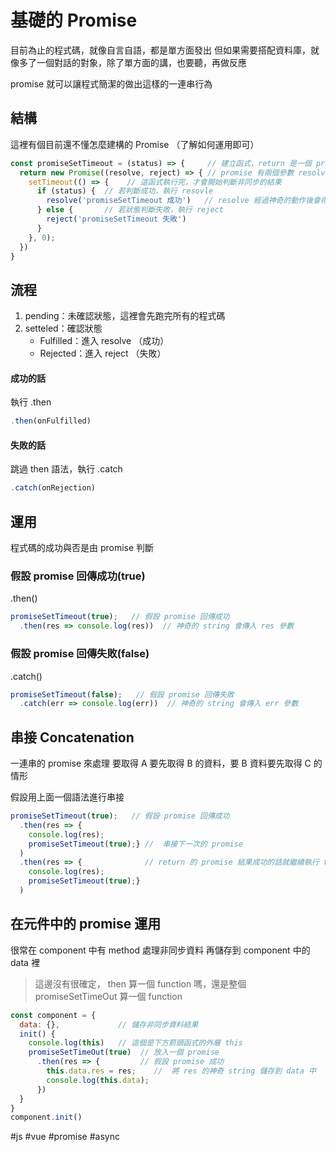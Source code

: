 # 基礎的 Promise
目前為止的程式碼，就像自言自語，都是單方面發出
但如果需要搭配資料庫，就像多了一個對話的對象，除了單方面的講，也要聽，再做反應

promise 就可以讓程式簡潔的做出這樣的一連串行為

## 結構
這裡有個目前還不懂怎麼建構的 Promise （了解如何運用即可）
```js 
const promiseSetTimeout = (status) => {     // 建立函式，return 是一個 promise
  return new Promise((resolve, reject) => { // promise 有兩個參數 resolve, reject
    setTimeout(() => {    // 這函式執行完，才會開始判斷非同步的結果
      if (status) {  // 若判斷成功，執行 resovle
        resolve('promiseSetTimeout 成功')   // resolve 經過神奇的動作後會得到這 string
      } else {       // 若狀態判斷失敗，執行 reject
        reject('promiseSetTimeout 失敗')
      }
    }, 0);
  })
}
```
## 流程
1. pending：未確認狀態，這裡會先跑完所有的程式碼
2. setteled：確認狀態
    - Fulfilled：進入 resolve （成功）
    - Rejected：進入 reject （失敗）
#### 成功的話
執行 .then
```js
.then(onFulfilled)
```
#### 失敗的話
跳過 then 語法，執行 .catch
```js
.catch(onRejection)
```

## 運用
程式碼的成功與否是由 promise 判斷
### 假設 promise 回傳成功(true)
.then()
```js
promiseSetTimeout(true);   // 假設 promise 回傳成功 
  .then(res => console.log(res))  // 神奇的 string 會傳入 res 參數
```
### 假設 promise 回傳失敗(false)
.catch()
```js
promiseSetTimeout(false);   // 假設 promise 回傳失敗
  .catch(err => console.log(err))  // 神奇的 string 會傳入 err 參數
```

## 串接 Concatenation
一連串的 promise 來處理
要取得 A 要先取得 B 的資料，要 B 資料要先取得 C 的情形

假設用上面一個語法進行串接
```js
promiseSetTimeout(true);   // 假設 promise 回傳成功 
  .then(res => {
    console.log(res);
    promiseSetTimeout(true);} //  串接下一次的 promise
  ) 
  .then(res => {              // return 的 promise 結果成功的話就繼續執行 then
    console.log(res);
    promiseSetTimeout(true);} 
  )
```

## 在元件中的 promise 運用
很常在 component 中有 method 處理非同步資料
再儲存到 component 中的 data 裡

> 這邊沒有很確定， then 算一個 function 嗎，還是整個 promiseSetTimeOut 算一個 function
```js
const component = {
  data: {},             // 儲存非同步資料結果
  init() {   
    console.log(this)   // 這個是下方箭頭函式的外層 this         
    promiseSetTimeOut(true)  // 放入一個 promise
      .then(res => {         // 假設 promise 成功
        this.data.res = res;    //  將 res 的神奇 string 儲存到 data 中
        console.log(this.data);
      })
  }
}
component.init()
```
#js #vue #promise #async